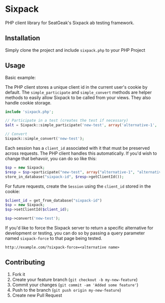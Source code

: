 # Sixpack

PHP client library for SeatGeak's Sixpack ab testing framework.

## Installation

Simply clone the project and include `sixpack.php` to your PHP Project

## Usage

Basic example:

The PHP client stores a unique client id in the current user's cookie by default. The `simple_participate` and `simple_convert` methods are helper methods to easily allow Sixpack to be called from your views. They also handle cookie storage.

```php
include 'sixpack.php';

// Participate in a test (creates the test if necessary)
$alt = Sixpack::simple_participate('new-test', array('alternative-1', 'alternative-2'));

// Convert
Sixpack::simple_convert('new-test');
```

Each session has a `client_id` associated with it that must be preserved across requests. The PHP client handles this automatically. If you'd wish to change that behavoir, you can do so like this:

```php
$sp = new Sixpack;
$resp = $sp->participate("new-test", array("alternative-1", "alternative-2"));
store_in_database("sixpack-id", $resp->getClientId());
```

For future requests, create the `Session` using the `client_id` stored in the cookie:

```php
$client_id = get_from_database("sixpack-id")
$sp = new Sixpack;
$sp->setClientId($client_id);

$sp->convert('new-test');
```

If you'd like to force the Sixpack server to return a specific alternative for development or testing, you can do so by passing a query parameter named `sixpack-force` to that page being tested.

`http://example.com/?sixpack-force=<alternative name>`

## Contributing

1. Fork it
2. Create your feature branch (`git checkout -b my-new-feature`)
3. Commit your changes (`git commit -am 'Added some feature'`)
4. Push to the branch (`git push origin my-new-feature`)
5. Create new Pull Request